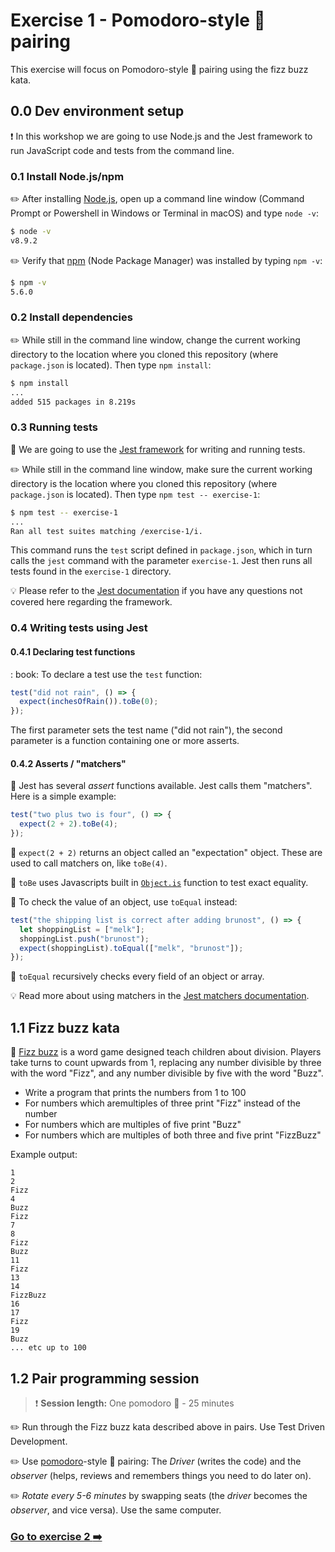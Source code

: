 # Exercise 1 - Pomodoro-style :tomato: pairing

This exercise will focus on Pomodoro-style :tomato: pairing using the fizz buzz kata.

## 0.0 Dev environment setup

:exclamation: In this workshop we are going to use Node.js and the Jest framework to run JavaScript code and tests from the command line.

### 0.1 Install Node.js/npm

:pencil2: After installing [Node.js](https://nodejs.org), open up a command line window (Command Prompt or Powershell in Windows or Terminal in macOS) and type `node -v`:

```bash
$ node -v
v8.9.2
```

:pencil2: Verify that [npm](http://npmjs.com/) (Node Package Manager) was installed by typing `npm -v`:

```bash
$ npm -v
5.6.0
```

### 0.2 Install dependencies

:pencil2: While still in the command line window, change the current working directory to the location where you cloned this repository (where `package.json` is located). Then type `npm install`:

```bash
$ npm install
...
added 515 packages in 8.219s
```

### 0.3 Running tests

:book: We are going to use the [Jest framework](https://facebook.github.io/jest/) for writing and running tests.

:pencil2: While still in the command line window, make sure the current working directory is the location where you cloned this repository (where `package.json` is located).
Then type `npm test -- exercise-1`:

```bash
$ npm test -- exercise-1
...
Ran all test suites matching /exercise-1/i.
```

This command runs the `test` script defined in `package.json`, which in turn calls the `jest` command with the parameter `exercise-1`. Jest then runs all tests found in the `exercise-1` directory.

:bulb: Please refer to the [Jest documentation](https://facebook.github.io/jest/docs/en/getting-started.html) if you have any questions not covered here regarding the framework.

### 0.4 Writing tests using Jest

#### 0.4.1 Declaring test functions

: book: To declare a test use the `test` function:

```js
test("did not rain", () => {
  expect(inchesOfRain()).toBe(0);
});
```

The first parameter sets the test name ("did not rain"), the second parameter is a function containing one or more asserts.

#### 0.4.2 Asserts / "matchers"

:book: Jest has several _assert_ functions available. Jest calls them "matchers". Here is a simple example:

```js
test("two plus two is four", () => {
  expect(2 + 2).toBe(4);
});
```

:book: `expect(2 + 2)` returns an object called an "expectation" object. These are used to call matchers on, like `toBe(4)`.

:book: `toBe` uses Javascripts built in [`Object.is`](https://developer.mozilla.org/en-US/docs/Web/JavaScript/Reference/Global_Objects/Object/is) function to test exact equality.

:book: To check the value of an object, use `toEqual` instead:

```js
test("the shipping list is correct after adding brunost", () => {
  let shoppingList = ["melk"];
  shoppingList.push("brunost");
  expect(shoppingList).toEqual(["melk", "brunost"]);
});
```

:book: `toEqual` recursively checks every field of an object or array.

:bulb: Read more about using matchers in the [Jest matchers documentation](https://facebook.github.io/jest/docs/en/using-matchers.html).

## 1.1 Fizz buzz kata

:book: [Fizz buzz](https://en.wikipedia.org/wiki/Fizz_buzz) is a word game designed teach children about division. Players take turns to count upwards from 1, replacing any number divisible by three with the word "Fizz", and any number divisible by five with the word "Buzz".

* Write a program that prints the numbers from 1 to 100
* For numbers which aremultiples of three print "Fizz" instead of the number
* For numbers which are multiples of five print "Buzz"
* For numbers which are multiples of both three and five print "FizzBuzz"

Example output:

```shell
1
2
Fizz
4
Buzz
Fizz
7
8
Fizz
Buzz
11
Fizz
13
14
FizzBuzz
16
17
Fizz
19
Buzz
... etc up to 100
```

## 1.2 Pair programming session

> :exclamation: **Session length:** One pomodoro :tomato: - 25 minutes

:pencil2: Run through the Fizz buzz kata described above in pairs. Use Test Driven Development.

:pencil2: Use [pomodoro](https://en.wikipedia.org/wiki/Pomodoro_Technique)-style :tomato: pairing: The _Driver_ (writes the code) and the _observer_ (helps, reviews and remembers things you need to do later on).

:pencil2: _Rotate every 5-6 minutes_ by swapping seats (the _driver_ becomes the _observer_, and vice versa). Use the same computer.

### [Go to exercise 2 :arrow_right:](../exercise-2/README.md)
